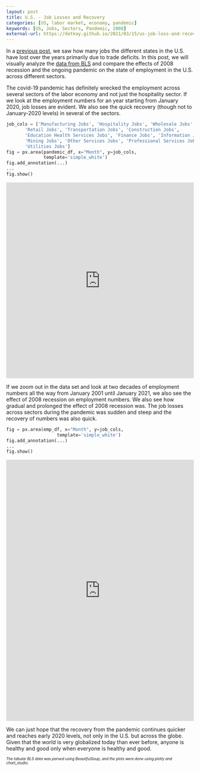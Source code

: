 ```yaml
---
layout: post
title: U.S. - Job Losses and Recovery
categories: [US, labor market, economy, pandemic]
keywords: [US, Jobs, Sectors, Pandemic, 2008]
external-url: https://dotkay.github.io/2021/03/15/us-job-loss-and-recovery
---
```


In a [previous post](https://dotkay.github.io/2021/02/21/us-unemployment), we saw how many jobs the different states in the U.S. have lost over the years primarily due to trade deficits. In this post, we will visually analyze the [data from BLS](https://www.bls.gov/charts/employment-situation/employment-levels-by-industry.htm) and compare the effects of 2008 recession and the ongoing pandemic on the state of employment in the U.S. across different sectors.

The covid-19 pandemic has definitely wrecked the employment across several sectors of the labor economy and not just the hospitality sector. If we look at the employment numbers for an year starting from January 2020, job losses are evident. We also see the quick recovery (though not to January-2020 levels) in several of the sectors.

```python
job_cols = ['Manufacturing Jobs', 'Hospitality Jobs', 'Wholesale Jobs',
       'Retail Jobs', 'Transportation Jobs', 'Construction Jobs',
       'Education Health Services Jobs', 'Finance Jobs', 'Information Jobs',
       'Mining Jobs', 'Other Services Jobs', 'Professional Services Jobs',
       'Utilities Jobs']
fig = px.area(pandemic_df, x="Month", y=job_cols, 
              template='simple_white')
fig.add_annotation(...)
...
fig.show()
```

<iframe id="igraph" scrolling="no" style="border:none;" seamless="seamless" src="https://plotly.com/~kkplot/10.embed" height="525" width="100%"></iframe>

If we zoom out in the data set and look at two decades of employment numbers all the way from January 2001 until January 2021, we also see the effect of 2008 recession on employment numbers. We also see how gradual and prolonged the effect of 2008 recession was. The job losses across sectors during the pandemic was sudden and steep and the recovery of numbers was also quick.

```python
fig = px.area(emp_df, x="Month", y=job_cols, 
                   template='simple_white')
fig.add_annotation(...)
...
fig.show()
```
<iframe id="igraph" scrolling="yes" style="border:none;" seamless="seamless" src="https://plotly.com/~kkplot/12.embed" height="700" width="100%">
</iframe>

We can just hope that the recovery from the pandemic continues quicker and reaches early 2020 levels, not only in the U.S. but across the globe. Given that the world is very globalized today than ever before, anyone is healthy and good only when everyone is healthy and good.

<span style="font-size: 70%">
<i>The tabular BLS data was parsed using BeautifulSoup, and the plots were done using plotly and chart_studio.</i>
</span>